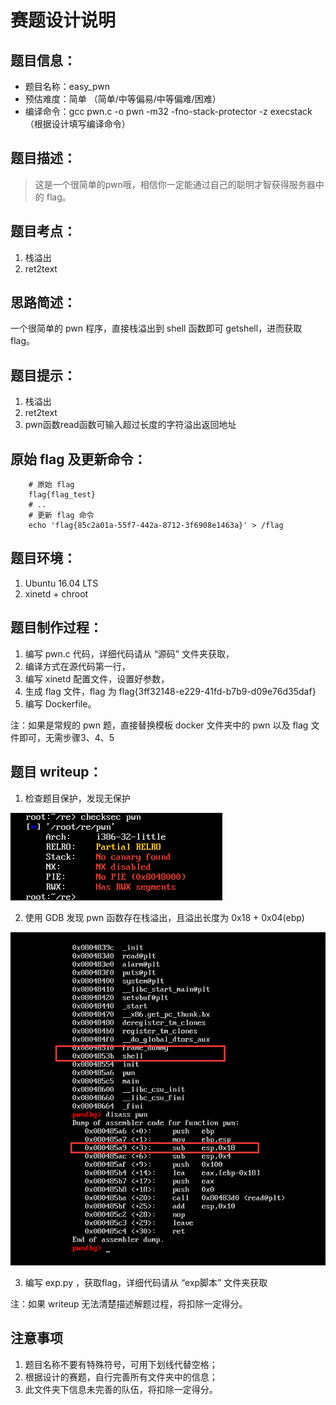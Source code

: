 # 赛题设计说明

## 题目信息：

* 题目名称：easy_pwn
* 预估难度：简单 （简单/中等偏易/中等偏难/困难）
* 编译命令：gcc pwn.c -o pwn -m32 -fno-stack-protector -z execstack （根据设计填写编译命令）

## 题目描述：

> 这是一个很简单的pwn哦，相信你一定能通过自己的聪明才智获得服务器中的 flag。

## 题目考点：

1. 栈溢出
2. ret2text


## 思路简述：
一个很简单的 pwn 程序，直接栈溢出到 shell 函数即可 getshell，进而获取flag。


## 题目提示：
1. 栈溢出
2. ret2text
3. pwn函数read函数可输入超过长度的字符溢出返回地址


## 原始 flag 及更新命令：

```shell
    # 原始 flag
    flag{flag_test}
    # ..
    # 更新 flag 命令
    echo 'flag{85c2a01a-55f7-442a-8712-3f6908e1463a}' > /flag
```

## 题目环境：

1. Ubuntu 16.04 LTS
2. xinetd + chroot

## 题目制作过程：

1. 编写 pwn.c 代码，详细代码请从 “源码” 文件夹获取，
2. 编译方式在源代码第一行，
3. 编写 xinetd 配置文件，设置好参数，
4. 生成 flag 文件，flag 为 flag{3ff32148-e229-41fd-b7b9-d09e76d35daf}
5. 编写 Dockerfile。

注：如果是常规的 pwn 题，直接替换模板 docker 文件夹中的 pwn 以及 flag 文件即可，无需步骤3、4、5

## 题目 writeup：

1. 检查题目保护，发现无保护
  
![1](./img/1.png)

2. 使用 GDB 发现 pwn 函数存在栈溢出，且溢出长度为 0x18 + 0x04(ebp)

![2](./img/2.png)

3. 编写 exp.py ，获取flag，详细代码请从 “exp脚本” 文件夹获取

注：如果 writeup 无法清楚描述解题过程，将扣除一定得分。

## 注意事项

1. 题目名称不要有特殊符号，可用下划线代替空格；
2. 根据设计的赛题，自行完善所有文件夹中的信息；
3. 此文件夹下信息未完善的队伍，将扣除一定得分。
